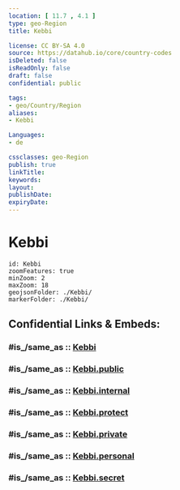 ```yaml
---
location: [ 11.7 , 4.1 ] 
type: geo-Region
title: Kebbi

license: CC BY-SA 4.0
source: https://datahub.io/core/country-codes
isDeleted: false
isReadOnly: false
draft: false
confidential: public

tags:
- geo/Country/Region
aliases:
- Kebbi

Languages:
- de

cssclasses: geo-Region
publish: true
linkTitle: 
keywords: 
layout: 
publishDate: 
expiryDate: 
---
```


# Kebbi

```leaflet
id: Kebbi
zoomFeatures: true 
minZoom: 2 
maxZoom: 18
geojsonFolder: ./Kebbi/
markerFolder: ./Kebbi/
```


## Confidential Links & Embeds: 

### #is_/same_as :: [Kebbi](/_Standards/Earth/Continent/Africa/Africa~Central/Nigeria/Zones~Nigeria/Nigeria~North-West/Kebbi.md) 

### #is_/same_as :: [Kebbi.public](/_public/Earth/Continent/Africa/Africa~Central/Nigeria/Zones~Nigeria/Nigeria~North-West/Kebbi.public.md) 

### #is_/same_as :: [Kebbi.internal](/_internal/Earth/Continent/Africa/Africa~Central/Nigeria/Zones~Nigeria/Nigeria~North-West/Kebbi.internal.md) 

### #is_/same_as :: [Kebbi.protect](/_protect/Earth/Continent/Africa/Africa~Central/Nigeria/Zones~Nigeria/Nigeria~North-West/Kebbi.protect.md) 

### #is_/same_as :: [Kebbi.private](/_private/Earth/Continent/Africa/Africa~Central/Nigeria/Zones~Nigeria/Nigeria~North-West/Kebbi.private.md) 

### #is_/same_as :: [Kebbi.personal](/_personal/Earth/Continent/Africa/Africa~Central/Nigeria/Zones~Nigeria/Nigeria~North-West/Kebbi.personal.md) 

### #is_/same_as :: [Kebbi.secret](/_secret/Earth/Continent/Africa/Africa~Central/Nigeria/Zones~Nigeria/Nigeria~North-West/Kebbi.secret.md)

